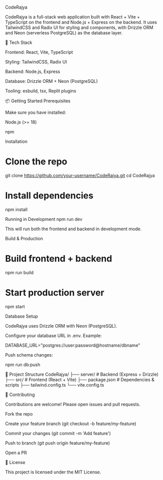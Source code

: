 CodeRajya

CodeRajya is a full-stack web application built with React + Vite + TypeScript on the frontend and Node.js + Express on the backend. It uses TailwindCSS and Radix UI for styling and components, with Drizzle ORM and Neon (serverless PostgreSQL) as the database layer.

🚀 Tech Stack

Frontend: React, Vite, TypeScript

Styling: TailwindCSS, Radix UI

Backend: Node.js, Express

Database: Drizzle ORM + Neon (PostgreSQL)

Tooling: esbuild, tsx, Replit plugins

📦 Getting Started
Prerequisites

Make sure you have installed:

Node.js
 (>= 18)

npm

Installation
# Clone the repo
git clone https://github.com/your-username/CodeRajya.git
cd CodeRajya

# Install dependencies
npm install

Running in Development
npm run dev


This will run both the frontend and backend in development mode.

Build & Production
# Build frontend + backend
npm run build

# Start production server
npm start

Database Setup

CodeRajya uses Drizzle ORM with Neon (PostgreSQL).

Configure your database URL in .env. Example:

DATABASE_URL="postgres://user:password@hostname/dbname"


Push schema changes:

npm run db:push

📂 Project Structure
CodeRajya/
 ├── server/          # Backend (Express + Drizzle)
 ├── src/             # Frontend (React + Vite)
 ├── package.json     # Dependencies & scripts
 ├── tailwind.config.ts
 └── vite.config.ts

🤝 Contributing

Contributions are welcome! Please open issues and pull requests.

Fork the repo

Create your feature branch (git checkout -b feature/my-feature)

Commit your changes (git commit -m 'Add feature')

Push to branch (git push origin feature/my-feature)

Open a PR

📜 License

This project is licensed under the MIT License.
